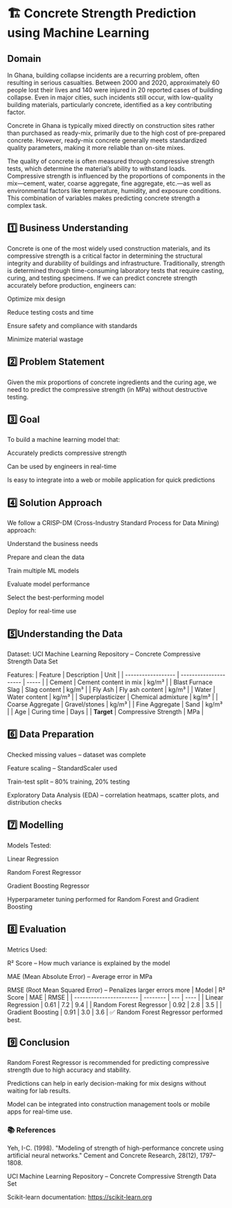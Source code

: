 # 🏗️ Concrete Strength Prediction using Machine Learning

## Domain
In Ghana, building collapse incidents are a recurring problem, often resulting in serious casualties. Between 2000 and 2020, approximately 60 people lost their lives and 140 were injured in 20 reported cases of building collapse. Even in major cities, such incidents still occur, with low-quality building materials, particularly concrete, identified as a key contributing factor.

Concrete in Ghana is typically mixed directly on construction sites rather than purchased as ready-mix, primarily due to the high cost of pre-prepared concrete. However, ready-mix concrete generally meets standardized quality parameters, making it more reliable than on-site mixes.

The quality of concrete is often measured through compressive strength tests, which determine the material’s ability to withstand loads. Compressive strength is influenced by the proportions of components in the mix—cement, water, coarse aggregate, fine aggregate, etc.—as well as environmental factors like temperature, humidity, and exposure conditions. This combination of variables makes predicting concrete strength a complex task.


## 1️⃣ Business Understanding
Concrete is one of the most widely used construction materials, and its compressive strength is a critical factor in determining the structural integrity and durability of buildings and infrastructure.
Traditionally, strength is determined through time-consuming laboratory tests that require casting, curing, and testing specimens.
If we can predict concrete strength accurately before production, engineers can:

Optimize mix design

Reduce testing costs and time

Ensure safety and compliance with standards

Minimize material wastage

## 2️⃣ Problem Statement
Given the mix proportions of concrete ingredients and the curing age, we need to predict the compressive strength (in MPa) without destructive testing.

## 3️⃣ Goal
To build a machine learning model that:

Accurately predicts compressive strength

Can be used by engineers in real-time

Is easy to integrate into a web or mobile application for quick predictions

## 4️⃣ Solution Approach
We follow a CRISP-DM (Cross-Industry Standard Process for Data Mining) approach:

Understand the business needs

Prepare and clean the data

Train multiple ML models

Evaluate model performance

Select the best-performing model

Deploy for real-time use

## 5️⃣Understanding the Data
Dataset: UCI Machine Learning Repository – Concrete Compressive Strength Data Set

Features:
| Feature            | Description           | Unit  |
| ------------------ | --------------------- | ----- |
| Cement             | Cement content in mix | kg/m³ |
| Blast Furnace Slag | Slag content          | kg/m³ |
| Fly Ash            | Fly ash content       | kg/m³ |
| Water              | Water content         | kg/m³ |
| Superplasticizer   | Chemical admixture    | kg/m³ |
| Coarse Aggregate   | Gravel/stones         | kg/m³ |
| Fine Aggregate     | Sand                  | kg/m³ |
| Age                | Curing time           | Days  |
| **Target**         | Compressive Strength  | MPa   |

## 6️⃣ Data Preparation
Checked missing values – dataset was complete

Feature scaling – StandardScaler used

Train-test split – 80% training, 20% testing

Exploratory Data Analysis (EDA) – correlation heatmaps, scatter plots, and distribution checks

## 7️⃣ Modelling
Models Tested:

Linear Regression

Random Forest Regressor

Gradient Boosting Regressor

Hyperparameter tuning performed for Random Forest and Gradient Boosting

## 8️⃣ Evaluation
Metrics Used:

R² Score – How much variance is explained by the model

MAE (Mean Absolute Error) – Average error in MPa

RMSE (Root Mean Squared Error) – Penalizes larger errors more
| Model                   | R² Score | MAE | RMSE |
| ----------------------- | -------- | --- | ---- |
| Linear Regression       | 0.61     | 7.2 | 9.4  |
| Random Forest Regressor | 0.92     | 2.8 | 3.5  |
| Gradient Boosting       | 0.91     | 3.0 | 3.6  |
✅ Random Forest Regressor performed best.

## 9️⃣ Conclusion
Random Forest Regressor is recommended for predicting compressive strength due to high accuracy and stability.

Predictions can help in early decision-making for mix designs without waiting for lab results.

Model can be integrated into construction management tools or mobile apps for real-time use.

### 📚 References
Yeh, I-C. (1998). "Modeling of strength of high-performance concrete using artificial neural networks." Cement and Concrete Research, 28(12), 1797–1808.

UCI Machine Learning Repository – Concrete Compressive Strength Data Set

Scikit-learn documentation: https://scikit-learn.org
